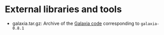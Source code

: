 External libraries and tools
============================

* galaxia.tar.gz: Archive of the [Galaxia code](https://galaxia.sourceforge.net/) corresponding to `galaxia-0.8.1` 

